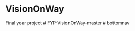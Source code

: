 # VisionOnWay
Final year project 
#   F Y P - V i s i o n O n W a y - m a s t e r  
 #   b o t t o m n a v  
 